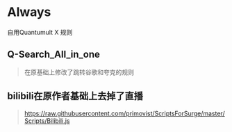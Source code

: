 # Always

自用Quantumult X 规则

## Q-Search_All_in_one
> 在原基础上修改了跳转谷歌和夸克的规则

## bilibili在原作者基础上去掉了直播
> https://raw.githubusercontent.com/primovist/ScriptsForSurge/master/Scripts/Bilibili.js

